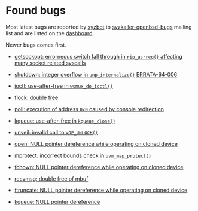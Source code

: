 # Found bugs

Most latest bugs are reported by [syzbot](/docs/syzbot.md) to
[syzkaller-openbsd-bugs](https://groups.google.com/forum/#!forum/syzkaller-openbsd-bugs)
mailing list and are listed on the [dashboard](https://syzkaller.appspot.com/#openbsd).

Newer bugs comes first.

- [getsockopt: errorneous switch fall through in `rip_usrreq()` affecting many socket related syscalls](https://marc.info/?l=openbsd-cvs&m=154383186000797&w=2)

- [shutdown: integer overflow in `unp_internalize()`](https://marc.info/?l=openbsd-cvs&m=154282004307882&w=2) [ERRATA-64-006](https://ftp.openbsd.org/pub/OpenBSD/patches/6.4/common/006_uipc.patch.sig)

- [ioctl: use-after-free in `wsmux_do_ioctl()`](https://marc.info/?l=openbsd-cvs&m=154269457228677&w=2)

- [flock: double free](https://marc.info/?l=openbsd-cvs&m=154070100731996&w=2)

- [poll: execution of address `0x0` caused by console redirection](https://marc.info/?l=openbsd-cvs&m=153552269821957&w=2)

- [kqueue: use-after-free in `kqueue_close()`](https://marc.info/?l=openbsd-cvs&m=153364550327224&w=2)

- [unveil: invalid call to `VOP_UNLOCK()`](https://marc.info/?l=openbsd-cvs&m=153318491427658&w=2)

- [open: NULL pointer dereference while operating on cloned device](https://marc.info/?l=openbsd-cvs&m=153297130613157&w=2)

- [mprotect: incorrect bounds check in `uvm_map_protect()`](https://marc.info/?l=openbsd-cvs&m=153227003430211&w=2)

- [fchown: NULL pointer dereference while operating on cloned device](https://marc.info/?l=openbsd-cvs&m=153224108724940&w=2)

- [recvmsg: double free of mbuf](https://marc.info/?l=openbsd-cvs&m=153067010015474&w=2)

- [ftruncate: NULL pointer dereference while operating on cloned device](https://marc.info/?l=openbsd-cvs&m=153062270701248&w=2)

- [kqueue: NULL pointer dereference](https://marc.info/?l=openbsd-cvs&m=152930020005260&w=2)
